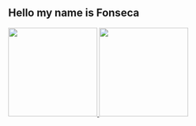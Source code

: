 ## Hello my name is Fonseca

 <div>
  <a href="https://github.com/FonsecaBF">
  <img height="180em" src="https://github-readme-stats.vercel.app/api?username=FonsecaBF&show_icons=true&theme=dracula&include_all_commits=true&count_private=true"/>
  <img height="180em" src="https://github-readme-stats.vercel.app/api/top-langs/?username=FonsecaBF&layout=compact&langs_count=7&theme=dracula"/>
</div>
